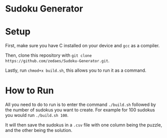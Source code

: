 # Sudoku Generator

# Setup

First, make sure you have C installed on your device and `gcc` as a compiler.

Then, clone this repository with `git clone https://github.com/zedaes/Sudoku-Generator.git`.

Lastly, run `chmod+x build.sh`, this allows you to run it as a command.

# How to Run

All you need to do to run is to enter the command `./build.sh` followed by the number of sudokus you want to create. For example for 100 sudokus you would run `./build.sh 100`.

It will then save the sudokus in a `.csv` file with one column being the puzzle, and the other being the solution.
